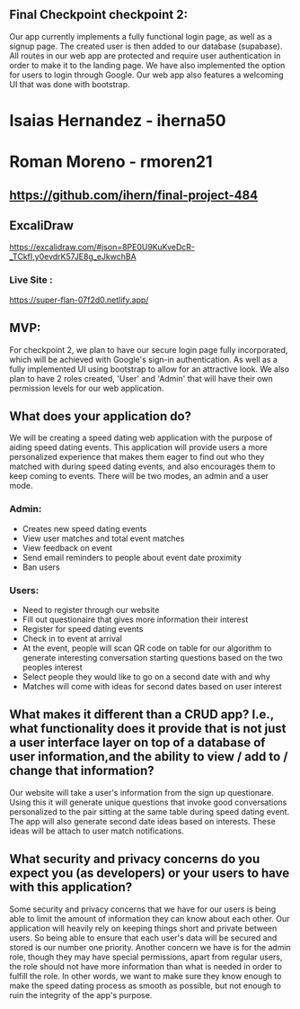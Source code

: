 ## Final Checkpoint checkpoint 2:
Our app currently implements a fully functional login page, as well as a signup page. The created user is then added to our database (supabase).
All routes in our web app are protected and require user authentication in order to make it to the landing page. We have also implemented the option for users to login
through Google. Our web app also features a welcoming UI that was done with bootstrap.

# Isaias Hernandez - iherna50

# Roman Moreno - rmoren21

## https://github.com/ihern/final-project-484

## ExcaliDraw

https://excalidraw.com/#json=8PE0U9KuKveDcR-_TCkfI,y0evdrK57JE8g_eJkwchBA

### Live Site :

https://super-flan-07f2d0.netlify.app/

## MVP:

For checkpoint 2, we plan to have our secure login page fully incorporated, which
will be achieved with Google's sign-in authentication. As well as a fully implemented
UI using bootstrap to allow for an attractive look. We also plan to have 2 roles
created, 'User' and 'Admin' that will have their own permission levels for our web
application.

## What does your application do?

We will be creating a speed dating web application with the purpose of aiding speed dating events.
This application will provide users a more personalized experience that makes them eager to find out who they matched with during speed dating events, and also encourages them to keep coming to events.
There will be two modes, an admin and a user mode.

### Admin:

- Creates new speed dating events
- View user matches and total event matches
- View feedback on event
- Send email reminders to people about event date proximity
- Ban users

### Users:

- Need to register through our website
- Fill out questionaire that gives more information their interest
- Register for speed dating events
- Check in to event at arrival
- At the event, people will scan QR code on table for our algorithm to generate interesting conversation starting questions based on the two peoples interest
- Select people they would like to go on a second date with and why
- Matches will come with ideas for second dates based on user interest

## What makes it different than a CRUD app? I.e., what functionality does it provide that is not just a user interface layer on top of a database of user information,and the ability to view / add to / change that information?

Our website will take a user's information from the sign up questionare. Using this it will generate unique questions that invoke good conversations personalized to the pair sitting at the same table during speed dating event.
The app will also generate second date ideas based on interests. These ideas will be attach to user match notifications.

## What security and privacy concerns do you expect you (as developers) or your users to have with this application?

Some security and privacy concerns that we have for our users is being able to limit the amount of information they can know about each other. Our application will heavily rely on keeping things short and private between users. So being able to
ensure that each user's data will be secured and stored is our number one priority. Another concern we have is for the admin role, though they may have special permissions, apart from regular users, the role should not have more information than
what is needed in order to fulfill the role. In other words, we want to make sure they know enough to make the speed dating process as smooth as possible, but not enough to ruin the integrity of the app's purpose.
